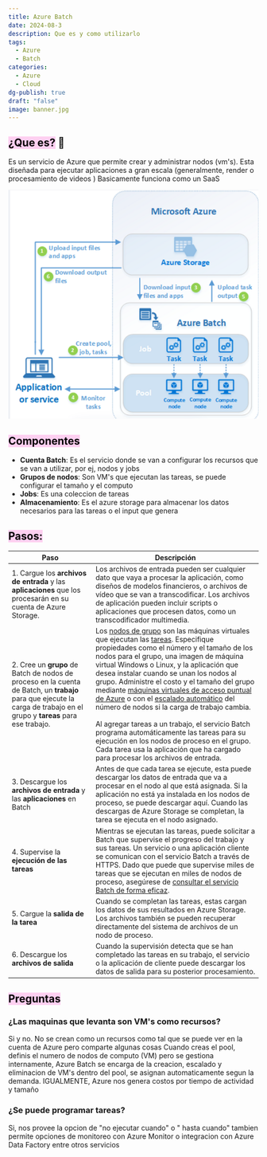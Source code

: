 ```yaml
---
title: Azure Batch
date: 2024-08-3
description: Que es y como utilizarlo
tags:
  - Azure
  - Batch
categories:
  - Azure
  - Cloud
dg-publish: true
draft: "false"
image: banner.jpg
---
```

## <mark style="background: #FFB8EBA6;">¿Que es?</mark> 💭
Es un servicio de Azure que permite crear y administrar nodos (vm's).  Esta diseñada para ejecutar aplicaciones a gran escala (generalmente, render o procesamiento de videos )  Basicamente funciona como un SaaS

![Diagrama](tech_overview_03.png)



## <mark style="background: #FFB8EBA6;">Componentes</mark>
- **Cuenta Batch**: Es el servicio donde se van a configurar los recursos que se van a utilizar, por ej, nodos y jobs
- **Grupos de nodos**: Son VM's que ejecutan las tareas, se puede configurar el tamaño y el computo
- **Jobs**: Es una coleccion de tareas
- **Almacenamiento**: Es el azure storage para almacenar los datos necesarios para las tareas o el input que genera 

## <mark style="background: #FFB8EBA6;">Pasos:</mark>

| Paso                                                                                                                                                                    | Descripción                                                                                                                                                                                                                                                                                                                                                                                                                                                                                                                                                                                                                                                                                                                                                                                                                                                                                                                                                                      |
| ----------------------------------------------------------------------------------------------------------------------------------------------------------------------- | -------------------------------------------------------------------------------------------------------------------------------------------------------------------------------------------------------------------------------------------------------------------------------------------------------------------------------------------------------------------------------------------------------------------------------------------------------------------------------------------------------------------------------------------------------------------------------------------------------------------------------------------------------------------------------------------------------------------------------------------------------------------------------------------------------------------------------------------------------------------------------------------------------------------------------------------------------------------------------- |
| 1. Cargue los **archivos de entrada** y las **aplicaciones** que los procesarán en su cuenta de Azure Storage.                                                          | Los archivos de entrada pueden ser cualquier dato que vaya a procesar la aplicación, como diseños de modelos financieros, o archivos de vídeo que se van a transcodificar. Los archivos de aplicación pueden incluir scripts o aplicaciones que procesen datos, como un transcodificador multimedia.                                                                                                                                                                                                                                                                                                                                                                                                                                                                                                                                                                                                                                                                             |
| 2. Cree un **grupo** de Batch de nodos de proceso en la cuenta de Batch, un **trabajo** para que ejecute la carga de trabajo en el grupo y **tareas** para ese trabajo. | Los [nodos de grupo](https://learn.microsoft.com/es-es/azure/batch/nodes-and-pools) son las máquinas virtuales que ejecutan las [tareas](https://learn.microsoft.com/es-es/azure/batch/jobs-and-tasks). Especifique propiedades como el número y el tamaño de los nodos para el grupo, una imagen de máquina virtual Windows o Linux, y la aplicación que desea instalar cuando se unan los nodos al grupo. Administre el costo y el tamaño del grupo mediante [máquinas virtuales de acceso puntual de Azure](https://learn.microsoft.com/es-es/azure/batch/batch-spot-vms) o con el [escalado automático](https://learn.microsoft.com/es-es/azure/batch/batch-automatic-scaling) del número de nodos si la carga de trabajo cambia.  <br>  <br>Al agregar tareas a un trabajo, el servicio Batch programa automáticamente las tareas para su ejecución en los nodos de proceso en el grupo. Cada tarea usa la aplicación que ha cargado para procesar los archivos de entrada. |
| 3. Descargue los **archivos de entrada** y las **aplicaciones** en Batch                                                                                                | Antes de que cada tarea se ejecute, esta puede descargar los datos de entrada que va a procesar en el nodo al que está asignada. Si la aplicación no está ya instalada en los nodos de proceso, se puede descargar aquí. Cuando las descargas de Azure Storage se completan, la tarea se ejecuta en el nodo asignado.                                                                                                                                                                                                                                                                                                                                                                                                                                                                                                                                                                                                                                                            |
| 4. Supervise la **ejecución de las tareas**                                                                                                                             | Mientras se ejecutan las tareas, puede solicitar a Batch que supervise el progreso del trabajo y sus tareas. Un servicio o una aplicación cliente se comunican con el servicio Batch a través de HTTPS. Dado que puede que supervise miles de tareas que se ejecutan en miles de nodos de proceso, asegúrese de [consultar el servicio Batch de forma eficaz](https://learn.microsoft.com/es-es/azure/batch/batch-efficient-list-queries).                                                                                                                                                                                                                                                                                                                                                                                                                                                                                                                                       |
| 5. Cargue la **salida de la tarea**                                                                                                                                     | Cuando se completan las tareas, estas cargan los datos de sus resultados en Azure Storage. Los archivos también se pueden recuperar directamente del sistema de archivos de un nodo de proceso.                                                                                                                                                                                                                                                                                                                                                                                                                                                                                                                                                                                                                                                                                                                                                                                  |
| 6. Descargue los **archivos de salida**                                                                                                                                 | Cuando la supervisión detecta que se han completado las tareas en su trabajo, el servicio o la aplicación de cliente puede descargar los datos de salida para su posterior procesamiento.                                                                                                                                                                                                                                                                                                                                                                                                                                                                                                                                                                                                                                                                                                                                                                                        |





## <mark style="background: #FFB8EBA6;">Preguntas </mark>

### ¿Las maquinas que levanta son VM's como recursos?
Si y no. No se crean como un recursos como tal que se puede ver en la cuenta de Azure pero comparte algunas cosas
Cuando creas el pool, definis el numero de nodos de computo (VM) pero se gestiona internamente, Azure Batch se encarga de la creacion, escalado y eliminacion de VM's dentro del pool, se asignan automaticamente segun la demanda.
IGUALMENTE, Azure nos genera costos por tiempo de actividad y tamaño 


### ¿Se puede programar tareas?
Si, nos provee la opcion de "no ejecutar cuando" o " hasta cuando" tambien permite opciones de monitoreo con Azure Monitor o integracion con Azure Data Factory entre otros servicios


